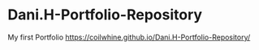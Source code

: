 # Dani.H-Portfolio-Repository
 My first Portfolio
https://coilwhine.github.io/Dani.H-Portfolio-Repository/
